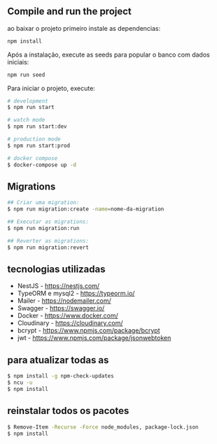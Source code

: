 ## Compile and run the project

ao baixar o projeto primeiro instale as dependencias:
```bash
npm install
```

Após a instalação, execute as seeds para popular o banco com dados iniciais:
```bash
npm run seed
```

Para iniciar o projeto, execute:

```bash
# development
$ npm run start

# watch mode
$ npm run start:dev

# production mode
$ npm run start:prod

# docker compose
$ docker-compose up -d
```

## Migrations
```bash
## Criar uma migration:
$ npm run migration:create -name=nome-da-migration

## Executar as migrations:
$ npm run migration:run

## Reverter as migrations:
$ npm run migration:revert
```  

## tecnologias utilizadas
- NestJS - https://nestjs.com/
- TypeORM e mysql2 - https://typeorm.io/
- Mailer - https://nodemailer.com/
- Swagger - https://swagger.io/
- Docker - https://www.docker.com/
- Cloudinary - https://cloudinary.com/
- bcrypt - https://www.npmjs.com/package/bcrypt
- jwt - https://www.npmjs.com/package/jsonwebtoken


## para atualizar todas as 
```bash
$ npm install -g npm-check-updates
$ ncu -u
$ npm install
```

## reinstalar todos os pacotes
```bash
$ Remove-Item -Recurse -Force node_modules, package-lock.json
$ npm install
```
